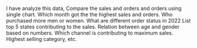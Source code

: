 I have analyze this data,
Compare the sales and orders and orders using single chart. 
Which month got the the highest sales and orders. 
Who purchased more men or women.
What are different order status in 2022
List top 5 states contributing to the sales. 
Relation between age and gender based on numbers.
Which channel is contributing to maximum sales. 
Highest selling category, etc. 
